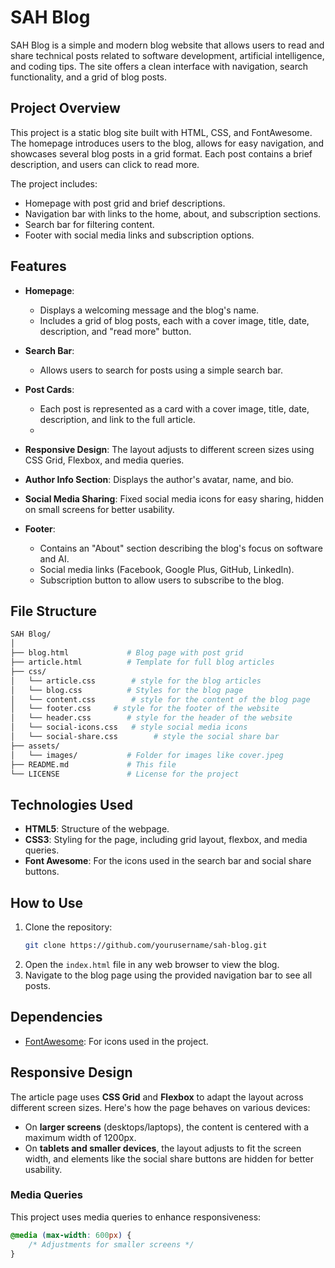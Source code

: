 
# SAH Blog

SAH Blog is a simple and modern blog website that allows users to read and share technical posts related to software development, artificial intelligence, and coding tips. The site offers a clean interface with navigation, search functionality, and a grid of blog posts.

## Project Overview

This project is a static blog site built with HTML, CSS, and FontAwesome. The homepage introduces users to the blog, allows for easy navigation, and showcases several blog posts in a grid format. Each post contains a brief description, and users can click to read more. 

The project includes:
- Homepage with post grid and brief descriptions.
- Navigation bar with links to the home, about, and subscription sections.
- Search bar for filtering content.
- Footer with social media links and subscription options.

## Features

- **Homepage**: 
  - Displays a welcoming message and the blog's name.
  - Includes a grid of blog posts, each with a cover image, title, date, description, and "read more" button.
  
- **Search Bar**: 
  - Allows users to search for posts using a simple search bar.
  
- **Post Cards**:
  - Each post is represented as a card with a cover image, title, date, description, and link to the full article.
  - 
- **Responsive Design**: The layout adjusts to different screen sizes using CSS Grid, Flexbox, and media queries.

- **Author Info Section**: Displays the author's avatar, name, and bio.

- **Social Media Sharing**: Fixed social media icons for easy sharing, hidden on small screens for better usability.

- **Footer**:
  - Contains an "About" section describing the blog's focus on software and AI.
  - Social media links (Facebook, Google Plus, GitHub, LinkedIn).
  - Subscription button to allow users to subscribe to the blog.

## File Structure

```bash
SAH Blog/
│
├── blog.html             # Blog page with post grid
├── article.html          # Template for full blog articles
├── css/
│   └── article.css        # style for the blog articles
│   └── blog.css          # Styles for the blog page
│   └── content.css        # style for the content of the blog page
│   └── footer.css 	   # style for the footer of the website
│   └── header.css        # style for the header of the website
│   └── social-icons.css   # style social media icons
│   └── social-share.css        # style the social share bar
├── assets/
│   └── images/           # Folder for images like cover.jpeg
├── README.md             # This file
└── LICENSE               # License for the project
```

## Technologies Used
- **HTML5**: Structure of the webpage.
- **CSS3**: Styling for the page, including grid layout, flexbox, and media queries.
- **Font Awesome**: For the icons used in the search bar and social share buttons.
  
## How to Use

1. Clone the repository:
    ```bash
    git clone https://github.com/yourusername/sah-blog.git
    ```
2. Open the `index.html` file in any web browser to view the blog.
3. Navigate to the blog page using the provided navigation bar to see all posts.

## Dependencies

- [FontAwesome](https://cdnjs.cloudflare.com/ajax/libs/font-awesome/4.7.0/css/font-awesome.min.css): For icons used in the project.
  

## Responsive Design

The article page uses **CSS Grid** and **Flexbox** to adapt the layout across different screen sizes. Here's how the page behaves on various devices:
- On **larger screens** (desktops/laptops), the content is centered with a maximum width of 1200px.
- On **tablets and smaller devices**, the layout adjusts to fit the screen width, and elements like the social share buttons are hidden for better usability.

### Media Queries

This project uses media queries to enhance responsiveness:
```css
@media (max-width: 600px) {
    /* Adjustments for smaller screens */
}
```

